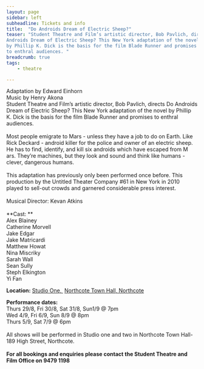 ```yaml
---
layout: page
sidebar: left
subheadline: Tickets and info
title:  "Do Androids Dream of Electric Sheep?"
teaser: "Student Theatre and Film’s artistic director, Bob Pavlich, directs Do
Androids Dream of Electric Sheep? This New York adaptation of the novel
by Phillip K. Dick is the basis for the film Blade Runner and promises
to enthral audiences. "
breadcrumb: true
tags:
    - theatre

---
```


Adaptation by Edward Einhorn \
Music by Henry Akona \
Student Theatre and Film’s artistic director, Bob Pavlich, directs Do
Androids Dream of Electric Sheep? This New York adaptation of the novel
by Phillip K. Dick is the basis for the film Blade Runner and promises
to enthral audiences.  \
\
Most people emigrate to Mars - unless they have a job to do on Earth.
Like Rick Deckard - android killer for the police and owner of an
electric sheep. He has to find, identify, and kill six androids which
have escaped from M ars. They’re machines, but they look and sound and
think like humans - clever, dangerous humans. \
\
This adaptation has previously only been performed once before. This
production by the Untitled Theater Company \#61 in New York in 2010
played to sell-out crowds and garnered considerable press interest. \
\
Musical Director: Kevan Atkins \
\
**Cast: ** \
Alex Blainey\
Catherine Morvell\
Jake Edgar\
Jake Matricardi\
Matthew Howat\
Nina Miscriky\
Sarah Wall\
Sean Sully\
Steph Elkington \
Yi Fan

**Location:** [Studio One, ](http://www.northcotetownhall.com.au)
[Northcote Town Hall, Northcote](http://www.northcotetownhall.com.au)

**Performance dates:** \
Thurs 29/8, Fri 30/8, Sat 31/8, Sun1/9 @ 7pm \
Wed 4/9, Fri 6/9, Sun 8/9 @ 8pm\
Thurs 5/9, Sat 7/9 @ 6pm\
\
All shows will be performed in Studio one and two in Northcote Town
Hall- 189 High Street, Northcote. \
\
**For all bookings and enquiries please contact the Student Theatre and
Film Office on 9479 1198**
